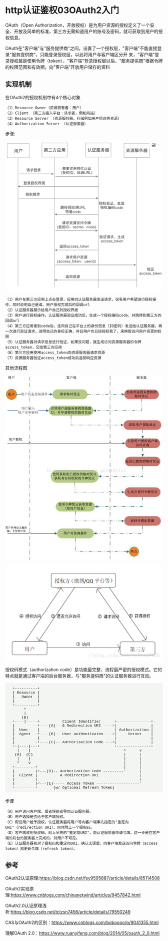 # http认证鉴权03OAuth2入门
OAuth（Open Authorization，开放授权）是为用户资源的授权定义了一个安全、开放及简单的标准，第三方无需知道用户的账号及密码，就可获取到用户的授权信息。

OAuth在"客户端"与"服务提供商"之间，设置了一个授权层，"客户端"不能直接登录"服务提供商"，只能登录授权层，以此将用户与客户端区分开 来，"客户端"登录授权层是使用令牌（token），"客户端"登录授权层以后，"服务提供商"根据令牌的权限范围和有效期，向"客户端"开放用户储存的资料

## 实现机制

在OAuth2的授权机制中有4个核心对象

```
（1）Resource Owner（资源拥有者：用户）  
（2）Client （第三方接入平台：请求者，例如网站）  
（3）Resource Server （资源服务器，存储例如用户信息等资源）  
（4）Authorization Server （认证服务器）  
```
步骤:

![](_v_images/20200622230838663_1454583993.png)


```
（1）用户在第三方应用上点击登录，应用向认证服务器发送请求，说有用户希望进行授权操作，同时说明自己是谁、用户授权完成后的回调url  
（2）认证服务器展示给用户自己的授权界面  
（3）用户进行授权操作，认证服务器验证成功后，生成一个授权编码code，并跳转到第三方的回调url  
（4）第三方应用拿到code后，连同自己在平台上的身份信息（ID密码）发送给认证服务器，再一次进行验证请求，说明自己的身份正确，并且用户也已经授权我了，来换取访问用户资源的权限  
（5）认证服务器对请求信息进行验证，如果没问题，就生成访问资源服务器的令牌access_token，交给第三方应用  
（6）第三方应用使用access_token向资源服务器请求资源  
（7）资源服务器验证access_token成功后返回响应资源  
```
其他流程图

![](_v_images/20200622230927637_54594556.png)


![](_v_images/20200622230959887_1688780014.png)


授权码模式（authorization code）是功能最完整、流程最严密的授权模式。它的特点就是通过客户端的后台服务器，与"服务提供商"的认证服务器进行互动。

![](_v_images/20200622231334361_216368235.png)

步骤

```
（A）用户访问客户端，后者将前者导向认证服务器。  
（B）用户选择是否给予客户端授权。  
（C）假设用户给予授权，认证服务器将用户导向客户端事先指定的"重定向URI"（redirection URI），同时附上一个授权码。  
（D）客户端收到授权码，附上早先的"重定向URI"，向认证服务器申请令牌。这一步是在客户端的后台的服务器上完成的，对用户不可见。  
（E）认证服务器核对了授权码和重定向URI，确认无误后，向客户端发送访问令牌（access token）和更新令牌（refresh token）。  
```

## 参考
OAuth2认证原理:https://blog.csdn.net/fsy9595887/article/details/85114508

OAuth2实现原理:https://www.cnblogs.com/chinanetwind/articles/9457842.html

OAuth2.0认证原理浅析:https://blog.csdn.net/tclzsn7456/article/details/79550249

CAS与OAuth2的区别：https://www.cnblogs.com/boboooo/p/9041355.html

理解OAuth 2.0：https://www.ruanyifeng.com/blog/2014/05/oauth_2_0.html